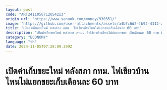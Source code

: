 ```yaml
---
layout: post
code: "ART2411050712OS42I3"
origin_url: "https://www.sanook.com/money/930351/"
image: "https://github.com/user-attachments/assets/a4b7c6d2-fb92-4112-acdb-c9667e2ed740"
title: "เปิดค่าเก็บขยะใหม่ หลังสภา กทม. ไฟเขียวบ้านไหนไม่แยกขยะเก็บเดือนละ 60 บาท"
description: "เปิดค่าเก็บขยะใหม่ หลังสภา กทม. ไฟเขียวบ้านไหนไม่คัดแยกขยะ เก็บเดือนละ 60 บาท มีผลบังคับใช้ในอีก 180 วัน"
category: "ECONOMY"
language: "th"
date: 2024-11-05T07:28:09.299Z
---
```


# เปิดค่าเก็บขยะใหม่ หลังสภา กทม. ไฟเขียวบ้านไหนไม่แยกขยะเก็บเดือนละ 60 บาท